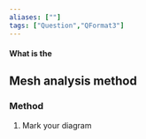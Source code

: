 ```yaml
---
aliases: [""]
tags: ["Question","QFormat3"]
---
```


#### What is the
## Mesh analysis method

### Method

1) Mark your diagram
